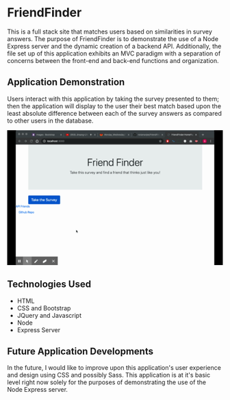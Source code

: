 # FriendFinder
This is a full stack site that matches users based on similarities in survey answers. The purpose of FriendFinder is to demonstrate the use of a Node Express server and the dynamic creation of a backend API. Additionally, the file set up of this application exhibits an MVC paradigm with a separation of concerns between the front-end and back-end functions and organization. 

## Application Demonstration
Users interact with this application by taking the survey presented to them; then the application will display to the user their best match based upon the least absolute difference between each of the survey answers as compared to other users in the database. 

![FriendFinder Demo](app/public/demos/FriendFinderDemo.gif)

## Technologies Used 
* HTML 
* CSS and Bootstrap 
* JQuery and Javascript 
* Node 
* Express Server 

## Future Application Developments 
In the future, I would like to improve upon this application's user experience and design using CSS and possibly Sass. This application is at it's basic level right now solely for the purposes of demonstrating the use of the Node Express server. 
